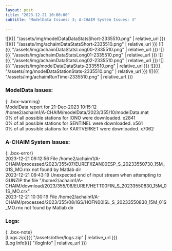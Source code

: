 ```yaml
---
layout: post
title: "2023-12-21 10:00:00"
subtitle: "ModelData Issues: 3; A-CHAIM System Issues: 3"

---
```


![]({{ "/assets/img/modelDataDataStatsShort-2335510.png" | relative_url }})
![]({{ "/assets/img/achaimDataStatsShort-2335510.png" | relative_url }})
![]({{ "/assets/img/achaimDataStatsLong00-2335510.png" | relative_url }})
![]({{ "/assets/img/achaimDataStatsLong01-2335510.png" | relative_url }})
![]({{ "/assets/img/achaimDataStatsLong02-2335510.png" | relative_url }})
![]({{ "/assets/img/modelDataDataStats-2335510.png" | relative_url }})
![]({{ "/assets/img/modelDataStationStats-2335510.png" | relative_url }})
![]({{ "/assets/img/achaimRunTime-2335510.png" | relative_url }})


### ModelData Issues:  
  
{: .box-warning}  
 ModelData report for 21-Dec-2023 10:15:12   
 /home2/achaim1/A-CHAIM/modelData/2023/355/10/modelData.mat   
 0% of all possible stations for IONO were downloaded. x2841   
 0% of all possible stations for SENTINEL were downloaded. x561   
 0% of all possible stations for KARTVERKET were downloaded. x7062   
  
### A-CHAIM System Issues:  
  
{: .box-error}  
2023-12-21 09:12:56 File /home2/achaim1/A-CHAIM/processed/2023/355/07/EUREF/IZAN00ESP_S_20233550730_15M_01S_MO.rnx not found by Matlab dir  
2023-12-21 09:43:19 Unexpected end of input stream when attempting to GUNZIP the file "/home2/achaim1/A-CHAIM/download/2023/355/08/EUREF/HETT00FIN_S_20233550830_15M_01S_MO.crx".  
2023-12-21 10:30:19 File /home2/achaim1/A-CHAIM/processed/2023/355/08/IGS/HOFN00ISL_S_20233550830_15M_01S_MO.rnx not found by Matlab dir  

### Logs:  
  
{: .box-note}  
[Logs.zip]({{ "/assets/other/logs.zip" | relative_url }})  
[Log Info]({{ "/logInfo" | relative_url }})  
